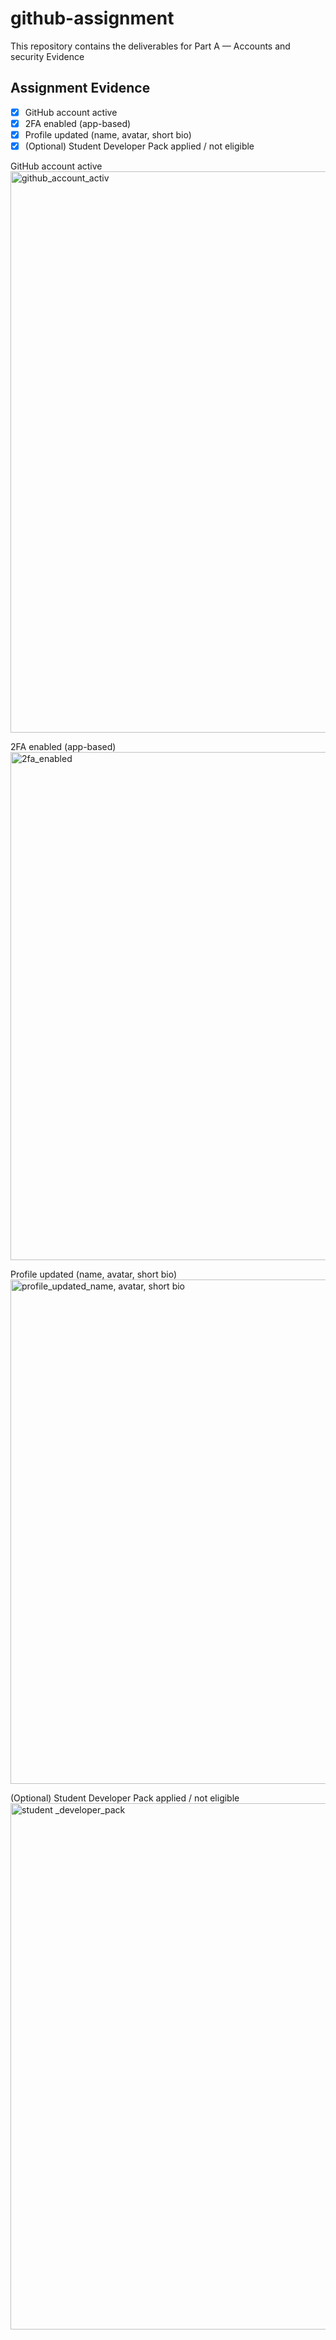 # github-assignment
This repository contains the deliverables for Part A — Accounts and security Evidence
## Assignment Evidence
- [x] GitHub account active
- [x] 2FA enabled (app-based)
- [x] Profile updated (name, avatar, short bio)
- [x] (Optional) Student Developer Pack applied / not eligible
      
GitHub account active
<img width="2187" height="898" alt="github_account_activ" src="https://github.com/user-attachments/assets/aaabdc62-eb48-4c3e-ac7a-3fdfa1bdf8a4" />

2FA enabled (app-based)
<img width="1130" height="813" alt="2fa_enabled" src="https://github.com/user-attachments/assets/7199059c-ff8f-431b-81dc-f21439789fc4" />

Profile updated (name, avatar, short bio)
<img width="1516" height="807" alt="profile_updated_name, avatar, short bio" src="https://github.com/user-attachments/assets/6b7852b0-648d-4104-b6ad-0c3e87d9ed25" />

(Optional) Student Developer Pack applied / not eligible
<img width="1612" height="842" alt="student _developer_pack" src="https://github.com/user-attachments/assets/b8c72b17-0b4e-4439-ac45-b06ae941c0c2" />
